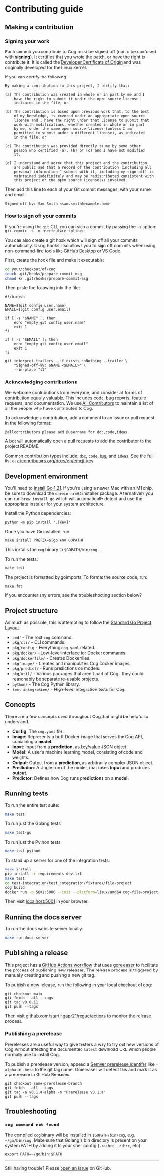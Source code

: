 # Contributing guide

## Making a contribution

### Signing your work

Each commit you contribute to Cog must be signed off (not to be confused with **[signing](https://git-scm.com/book/en/v2/Git-Tools-Signing-Your-Work)**). It certifies that you wrote the patch, or have the right to contribute it. It is called the [Developer Certificate of Origin](https://developercertificate.org/) and was originally developed for the Linux kernel.

If you can certify the following:

```
By making a contribution to this project, I certify that:

(a) The contribution was created in whole or in part by me and I
    have the right to submit it under the open source license
    indicated in the file; or

(b) The contribution is based upon previous work that, to the best
    of my knowledge, is covered under an appropriate open source
    license and I have the right under that license to submit that
    work with modifications, whether created in whole or in part
    by me, under the same open source license (unless I am
    permitted to submit under a different license), as indicated
    in the file; or

(c) The contribution was provided directly to me by some other
    person who certified (a), (b) or (c) and I have not modified
    it.

(d) I understand and agree that this project and the contribution
    are public and that a record of the contribution (including all
    personal information I submit with it, including my sign-off) is
    maintained indefinitely and may be redistributed consistent with
    this project or the open source license(s) involved.
```

Then add this line to each of your Git commit messages, with your name and email:

```
Signed-off-by: Sam Smith <sam.smith@example.com>
```

### How to sign off your commits

If you're using the `git` CLI, you can sign a commit by passing the `-s` option: `git commit -s -m "Reticulate splines"`

You can also create a git hook which will sign off all your commits automatically. Using hooks also allows you to sign off commits when using non-command-line tools like GitHub Desktop or VS Code.

First, create the hook file and make it executable:

```sh
cd your/checkout/of/cog
touch .git/hooks/prepare-commit-msg
chmod +x .git/hooks/prepare-commit-msg
```

Then paste the following into the file:

```
#!/bin/sh

NAME=$(git config user.name)
EMAIL=$(git config user.email)

if [ -z "$NAME" ]; then
    echo "empty git config user.name"
    exit 1
fi

if [ -z "$EMAIL" ]; then
    echo "empty git config user.email"
    exit 1
fi

git interpret-trailers --if-exists doNothing --trailer \
    "Signed-off-by: $NAME <$EMAIL>" \
    --in-place "$1"
```

### Acknowledging contributions

We welcome contributions from everyone, and consider all forms of contribution equally valuable. This includes code, bug reports, feature requests, and documentation. We use [All Contributors](https://allcontributors.org/) to maintain a list of all the people who have contributed to Cog.

To acknowledge a contribution, add a comment to an issue or pull request in the following format:

```
@allcontributors please add @username for doc,code,ideas
```

A bot will automatically open a pull requests to add the contributor to the project README.

Common contribution types include: `doc`, `code`, `bug`, and `ideas`. See the full list at [allcontributors.org/docs/en/emoji-key](https://allcontributors.org/docs/en/emoji-key)

## Development environment

You'll need to [install Go 1.21](https://golang.org/doc/install). If you're using a newer Mac with an M1 chip, be sure to download the `darwin-arm64` installer package. Alternatively you can run `brew install go` which will automatically detect and use the appropriate installer for your system architecture.

Install the Python dependencies:

    python -m pip install '.[dev]'

Once you have Go installed, run:

    make install PREFIX=$(go env GOPATH)

This installs the `cog` binary to `$GOPATH/bin/cog`.

To run the tests:

    make test

The project is formatted by goimports. To format the source code, run:

    make fmt

If you encounter any errors, see the troubleshooting section below?

## Project structure

As much as possible, this is attempting to follow the [Standard Go Project Layout](https://github.com/golang-standards/project-layout).

- `cmd/` - The root `cog` command.
- `pkg/cli/` - CLI commands.
- `pkg/config` - Everything `cog.yaml` related.
- `pkg/docker/` - Low-level interface for Docker commands.
- `pkg/dockerfile/` - Creates Dockerfiles.
- `pkg/image/` - Creates and manipulates Cog Docker images.
- `pkg/predict/` - Runs predictions on models.
- `pkg/util/` - Various packages that aren't part of Cog. They could reasonably be separate re-usable projects.
- `python/` - The Cog Python library.
- `test-integration/` - High-level integration tests for Cog.

## Concepts

There are a few concepts used throughout Cog that might be helpful to understand.

- **Config**: The `cog.yaml` file.
- **Image**: Represents a built Docker image that serves the Cog API, containing a **model**.
- **Input**: Input from a **prediction**, as key/value JSON object.
- **Model**: A user's machine learning model, consisting of code and weights.
- **Output**: Output from a **prediction**, as arbitrarily complex JSON object.
- **Prediction**: A single run of the model, that takes **input** and produces **output**.
- **Predictor**: Defines how Cog runs **predictions** on a **model**.

## Running tests

To run the entire test suite:

```sh
make test
```

To run just the Golang tests:

```sh
make test-go
```

To run just the Python tests:

```sh
make test-python
```

To stand up a server for one of the integration tests:

```sh
make install
pip install -r requirements-dev.txt
make test
cd test-integration/test_integration/fixtures/file-project
cog build
docker run -p 5001:5000 --init --platform=linux/amd64 cog-file-project
```

Then visit [localhost:5001](http://localhost:5001) in your browser.

## Running the docs server

To run the docs website server locally:

```sh
make run-docs-server
```

## Publishing a release

This project has a [GitHub Actions workflow](https://github.com/startingapr21/rogue/blob/39cfc5c44ab81832886c9139ee130296f1585b28/.github/workflows/ci.yaml#L107) that uses [goreleaser](https://goreleaser.com/quick-start/#quick-start) to facilitate the process of publishing new releases. The release process is triggered by manually creating and pushing a new git tag.

To publish a new release, run the following in your local checkout of cog:

    git checkout main
    git fetch --all --tags
    git tag v0.0.11
    git push --tags

Then visit [github.com/startingapr21/rogue/actions](https://github.com/startingapr21/rogue/actions) to monitor the release process.

### Publishing a prerelease

Prereleases are a useful way to give testers a way to try out new versions of Cog without affecting the documented `latest` download URL which people normally use to install Cog.

To publish a prerelease version, append a [SemVer prerelease identifer](https://semver.org/#spec-item-9) like `-alpha` or `-beta` to the git tag name. Goreleaser will detect this and mark it as a prerelease in GitHub Releases.

    git checkout some-prerelease-branch
    git fetch --all --tags
    git tag -a v0.1.0-alpha -m "Prerelease v0.1.0"
    git push --tags

## Troubleshooting

### `cog command not found`

The compiled `cog` binary will be installed in `$GOPATH/bin/cog`, e.g. `~/go/bin/cog`. Make sure that Golang's bin directory is present on your system PATH by adding it to your shell config (`.bashrc`, `.zshrc`, etc):

    export PATH=~/go/bin:$PATH

---

Still having trouble? Please [open an issue](https://github.com/startingapr21/rogue/issues) on GitHub.
